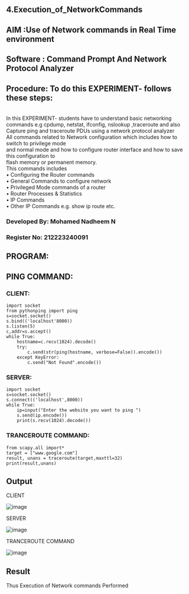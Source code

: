 ## 4.Execution_of_NetworkCommands
## AIM :Use of Network commands in Real Time environment
## Software : Command Prompt And Network Protocol Analyzer
## Procedure: To do this EXPERIMENT- follows these steps:
<BR>
In this EXPERIMENT- students have to understand basic networking commands e.g cpdump, netstat, ifconfig, nslookup ,traceroute and also Capture ping and traceroute PDUs using a network protocol analyzer 
<BR>
All commands related to Network configuration which includes how to switch to privilege mode
<BR>
and normal mode and how to configure router interface and how to save this configuration to
<BR>
flash memory or permanent memory.
<BR>
This commands includes
<BR>
• Configuring the Router commands
<BR>
• General Commands to configure network
<BR>
• Privileged Mode commands of a router 
<BR>
• Router Processes & Statistics
<BR>
• IP Commands
<BR>
• Other IP Commands e.g. show ip route etc.
<BR>

### Developed By: Mohamed Nadheem N
### Register No: 212223240091

## PROGRAM:
## PING COMMAND:

### CLIENT:
```
import socket 
from pythonping import ping 
s=socket.socket() 
s.bind(('localhost'8000)) 
s.listen(5) 
c,addr=s.accept() 
while True: 
    hostname=c.recv(1024).decode() 
    try: 
        c.send(str(ping(hostname, verbose=False)).encode()) 
    except KeyError: 
        c.send("Not Found".encode())
```
### SERVER:
```
import socket 
s=socket.socket() 
s.connect(('localhost',8000)) 
while True: 
    ip=input("Enter the website you want to ping ") 
    s.send(ip.encode()) 
    print(s.recv(1024).decode())
```
### TRANCEROUTE COMMAND:
```
from scapy.all import* 
target = ["www.google.com"] 
result, unans = traceroute(target,maxttl=32) 
print(result,unans)
```
## Output
CLIENT

![image](https://github.com/23004513/4.Execution_of_NetworkCommends/assets/138973069/b53ac2f5-24c7-481c-bc98-cf5db18d2510)

SERVER

![image](https://github.com/23004513/4.Execution_of_NetworkCommends/assets/138973069/c09a7fe7-d19b-425f-bcd0-db6570c949a2)

TRANCEROUTE COMMAND

![image](https://github.com/23004513/4.Execution_of_NetworkCommends/assets/138973069/2c9ce9c5-56bf-496f-b39c-86176db284ae)

## Result
Thus Execution of Network commands Performed 
